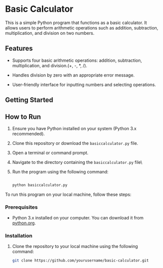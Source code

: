 # Basic Calculator

This is a simple Python program that functions as a basic calculator. It allows users to perform arithmetic operations such as addition, subtraction, multiplication, and division on two numbers.

## Features

- Supports four basic arithmetic operations: addition, subtraction, multiplication, and division.(+, -, *, /).

- Handles division by zero with an appropriate error message.

- User-friendly interface for inputting numbers and selecting operations.

## Getting Started

## How to Run

1. Ensure you have Python installed on your system (Python 3.x recommended).

2. Clone this repository or download the `basiccalculator.py` file.

3. Open a terminal or command prompt.

4. Navigate to the directory containing the `basiccalculator.py` file\

5. Run the program using the following command:

   ```bash

   python basiccalculator.py

To run this program on your local machine, follow these steps:

### Prerequisites

- Python 3.x installed on your computer. You can download it from [python.org](https://www.python.org/downloads/).

### Installation

1. Clone the repository to your local machine using the following command:

   ```bash
   git clone https://github.com/yourusername/basic-calculator.git

